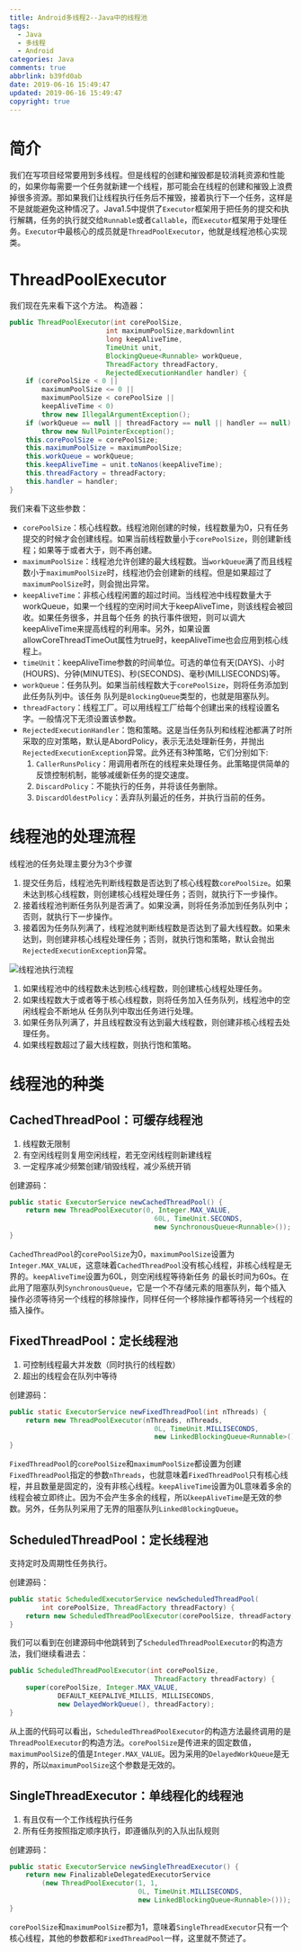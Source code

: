 ```yaml
---
title: Android多线程2--Java中的线程池
tags:
  - Java
  - 多线程
  - Android
categories: Java
comments: true
abbrlink: b39fd0ab
date: 2019-06-16 15:49:47
updated: 2019-06-16 15:49:47
copyright: true
---
```

# 简介
我们在写项目经常要用到多线程。但是线程的创建和摧毁都是较消耗资源和性能的，如果你每需要一个任务就新建一个线程，那可能会在线程的创建和摧毁上浪费掉很多资源。那如果我们让线程执行任务后不摧毁，接着执行下一个任务，这样是不是就能避免这种情况了。Java1.5中提供了`Executor`框架用于把任务的提交和执行解耦，任务的执行就交给`Runnable`或者`Callable`，而`Executor`框架用于处理任务。`Executor`中最核心的成员就是`ThreadPoolExecutor`，他就是线程池核心实现类。

<!-- More -->

# ThreadPoolExecutor
我们现在先来看下这个方法。
构造器：
```java
public ThreadPoolExecutor(int corePoolSize,
                        int maximumPoolSize,markdownlint
                        long keepAliveTime,
                        TimeUnit unit,
                        BlockingQueue<Runnable> workQueue,
                        ThreadFactory threadFactory,
                        RejectedExecutionHandler handler) {
    if (corePoolSize < 0 ||
        maximumPoolSize <= 0 ||
        maximumPoolSize < corePoolSize ||
        keepAliveTime < 0)
        throw new IllegalArgumentException();
    if (workQueue == null || threadFactory == null || handler == null)
        throw new NullPointerException();
    this.corePoolSize = corePoolSize;
    this.maximumPoolSize = maximumPoolSize;
    this.workQueue = workQueue;
    this.keepAliveTime = unit.toNanos(keepAliveTime);
    this.threadFactory = threadFactory;
    this.handler = handler;
}
```
我们来看下这些参数：
* `corePoolSize`：核心线程数。线程池刚创建的时候，线程数量为0，只有任务提交的时候才会创建线程。如果当前线程数量小于`corePoolSize`，则创建新线程；如果等于或者大于，则不再创建。
* `maximumPoolSize`：线程池允许创建的最大线程数。当`workQueue`满了而且线程数小于`maximumPoolSize`时，线程池仍会创建新的线程。但是如果超过了`maximumPoolSize`时，则会抛出异常。
* `keepAliveTime`：非核心线程闲置的超过时间。当线程池中线程数量大于workQueue，如果一个线程的空闲时间大于keepAliveTime，则该线程会被回收。如果任务很多，并且每个任务 的执行事件很短，则可以调大keepAliveTime来提高线程的利用率。另外，如果设置 allowCoreThreadTimeOut属性为true时，keepAliveTime也会应用到核心线程上。
* `timeUnit`：keepAliveTime参数的时间单位。可选的单位有天(DAYS)、小时(HOURS)、分钟(MINUTES)、秒(SECONDS)、毫秒(MILLISECONDS)等。
* `workQueue`：任务队列。如果当前线程数大于`corePoolSize`，则将任务添加到此任务队列中。该任务 队列是`BlockingQueue`类型的，也就是阻塞队列。
* `threadFactory`：线程工厂。可以用线程工厂给每个创建出来的线程设置名字。一般情况下无须设置该参数。
* `RejectedExecutionHandler`：饱和策略。这是当任务队列和线程池都满了时所采取的应对策略，默认是AbordPolicy，表示无法处理新任务，并抛出`RejectedExecutionException`异常。此外还有3种策略，它们分别如下:
    1. `CallerRunsPolicy`：用调用者所在的线程来处理任务。此策略提供简单的反馈控制机制，能够减缓新任务的提交速度。
    2. `DiscardPolicy`：不能执行的任务，并将该任务删除。
    3. `DiscardOldestPolicy`：丢弃队列最近的任务，并执行当前的任务。

# 线程池的处理流程
线程池的任务处理主要分为3个步骤
1. 提交任务后，线程池先判断线程数是否达到了核心线程数`corePoolSize`。如果未达到核心线程数，则创建核心线程处理任务；否则，就执行下一步操作。
2. 接着线程池判断任务队列是否满了。如果没满，则将任务添加到任务队列中；否则，就执行下一步操作。
3. 接着因为任务队列满了，线程池就判断线程数是否达到了最大线程数。如果未达到，则创建非核心线程处理任务；否则，就执行饱和策略，默认会抛出`RejectedExecutionException`异常。

![线程池执行流程](https://psb1j8lvg.bkt.clouddn.com/mweb/屏幕快照2019-06-16下午3.03.51.png)
1. 如果线程池中的线程数未达到核心线程数，则创建核心线程处理任务。
2. 如果线程数大于或者等于核心线程数，则将任务加入任务队列，线程池中的空闲线程会不断地从 任务队列中取出任务进行处理。
3. 如果任务队列满了，并且线程数没有达到最大线程数，则创建非核心线程去处理任务。
4. 如果线程数超过了最大线程数，则执行饱和策略。

# 线程池的种类
## CachedThreadPool：可缓存线程池
1. 线程数无限制
2. 有空闲线程则复用空闲线程，若无空闲线程则新建线程
3. 一定程序减少频繁创建/销毁线程，减少系统开销

创建源码：
```java
public static ExecutorService newCachedThreadPool() {
    return new ThreadPoolExecutor(0, Integer.MAX_VALUE,
                                    60L, TimeUnit.SECONDS,
                                    new SynchronousQueue<Runnable>());
}
```

`CachedThreadPool`的`corePoolSize`为0，`maximumPoolSize`设置为`Integer.MAX_VALUE`，这意味着`CachedThreadPool`没有核心线程，非核心线程是无界的。`keepAliveTime`设置为60L，则空闲线程等待新任务 的最长时间为60s。在此用了阻塞队列`SynchronousQueue`，它是一个不存储元素的阻塞队列，每个插入操作必须等待另一个线程的移除操作，同样任何一个移除操作都等待另一个线程的插入操作。

## FixedThreadPool：定长线程池
1. 可控制线程最大并发数（同时执行的线程数）
2. 超出的线程会在队列中等待

创建源码：
```java
public static ExecutorService newFixedThreadPool(int nThreads) {
    return new ThreadPoolExecutor(nThreads, nThreads,
                                    0L, TimeUnit.MILLISECONDS,
                                    new LinkedBlockingQueue<Runnable>());
}
```

`FixedThreadPool`的`corePoolSize`和`maximumPoolSize`都设置为创建`FixedThreadPool`指定的参数`nThreads`，也就意味着`FixedThreadPool`只有核心线程，并且数量是固定的，没有非核心线程。`keepAliveTime`设置为0L意味着多余的线程会被立即终止。因为不会产生多余的线程，所以`keepAliveTime`是无效的参数。另外，任务队列采用了无界的阻塞队列`LinkedBlockingQueue`。

## ScheduledThreadPool：定长线程池
支持定时及周期性任务执行。

创建源码：
```java
public static ScheduledExecutorService newScheduledThreadPool(
        int corePoolSize, ThreadFactory threadFactory) {
    return new ScheduledThreadPoolExecutor(corePoolSize, threadFactory);
}
```
我们可以看到在创建源码中他跳转到了`ScheduledThreadPoolExecutor`的构造方法，我们继续看进去：
```java
public ScheduledThreadPoolExecutor(int corePoolSize,
                                    ThreadFactory threadFactory) {
    super(corePoolSize, Integer.MAX_VALUE,
            DEFAULT_KEEPALIVE_MILLIS, MILLISECONDS,
            new DelayedWorkQueue(), threadFactory);
}
```

从上面的代码可以看出，`ScheduledThreadPoolExecutor`的构造方法最终调用的是`ThreadPoolExecutor`的构造方法。`corePoolSize`是传进来的固定数值，`maximumPoolSize`的值是`Integer.MAX_VALUE`。因为采用的`DelayedWorkQueue`是无界的，所以`maximumPoolSize`这个参数是无效的。

## SingleThreadExecutor：单线程化的线程池
1. 有且仅有一个工作线程执行任务
2. 所有任务按照指定顺序执行，即遵循队列的入队出队规则

创建源码：
```java
public static ExecutorService newSingleThreadExecutor() {
    return new FinalizableDelegatedExecutorService
        (new ThreadPoolExecutor(1, 1,
                                0L, TimeUnit.MILLISECONDS,
                                new LinkedBlockingQueue<Runnable>()));
}
```

`corePoolSize`和`maximumPoolSize`都为1，意味着`SingleThreadExecutor`只有一个核心线程，其他的参数都和`FixedThreadPool`一样，这里就不赘述了。